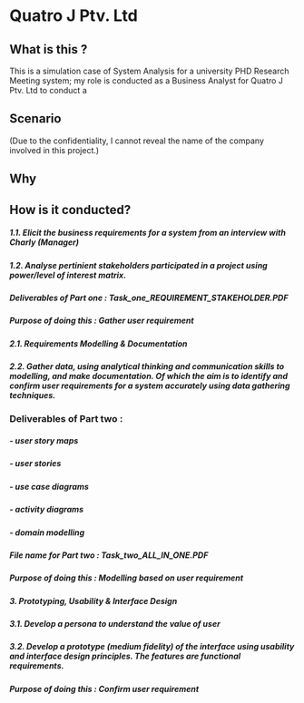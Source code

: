 # Quatro J Ptv. Ltd 

## What is this ?
This is a simulation case of System Analysis for a university PHD Research Meeting system; my role is conducted as a Business Analyst for Quatro J Ptv. Ltd  to conduct a 

## Scenario
(Due to the confidentiality, I cannot reveal the name of the company involved in this project.)

## Why



## How is it conducted?

##### 1.1. Elicit the business requirements for a system from an interview with Charly (Manager)
##### 1.2. Analyse pertinient stakeholders participated in a project using power/level of interest matrix. 
##### Deliverables of Part one : Task_one_REQUIREMENT_STAKEHOLDER.PDF
##### Purpose of doing this : Gather user requirement


##### 2.1. Requirements Modelling & Documentation
##### 2.2. Gather data, using analytical thinking and communication skills to modelling, and make documentation. Of which the aim is to identify and confirm user requirements for a system accurately using data gathering techniques.
### Deliverables of Part two : 
##### - user story maps
##### - user stories
##### - use case diagrams
##### - activity diagrams
##### - domain modelling
##### File name for Part two : Task_two_ALL_IN_ONE.PDF
##### Purpose of doing this : Modelling based on user requirement



##### 3. Prototyping, Usability & Interface Design 
##### 3.1. Develop a persona to understand the value of user
##### 3.2. Develop a prototype (medium fidelity) of the interface using usability and interface design principles. The features are functional requirements. 
##### Purpose of doing this : Confirm user requirement
